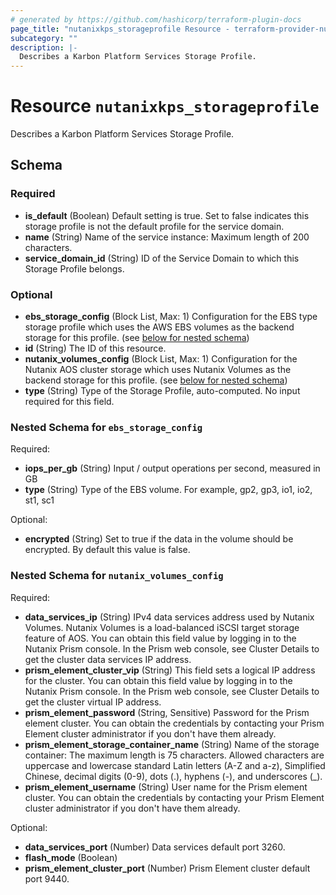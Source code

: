 ```yaml
---
# generated by https://github.com/hashicorp/terraform-plugin-docs
page_title: "nutanixkps_storageprofile Resource - terraform-provider-nutanixkps"
subcategory: ""
description: |-
  Describes a Karbon Platform Services Storage Profile.
---
```


# Resource `nutanixkps_storageprofile`

Describes a Karbon Platform Services Storage Profile.



<!-- schema generated by tfplugindocs -->
## Schema

### Required

- **is_default** (Boolean) Default setting is true.
				Set to false indicates this storage profile is not the default profile for the service domain.
- **name** (String) Name of the service instance: Maximum length of 200 characters.
- **service_domain_id** (String) ID of the Service Domain to which this Storage Profile belongs.

### Optional

- **ebs_storage_config** (Block List, Max: 1) Configuration for the EBS type storage profile which uses the AWS EBS volumes as the backend storage for this profile. (see [below for nested schema](#nestedblock--ebs_storage_config))
- **id** (String) The ID of this resource.
- **nutanix_volumes_config** (Block List, Max: 1) Configuration for the Nutanix AOS cluster storage which uses Nutanix Volumes as the backend storage for this profile. (see [below for nested schema](#nestedblock--nutanix_volumes_config))
- **type** (String) Type of the Storage Profile, auto-computed. No input required for this field.

<a id="nestedblock--ebs_storage_config"></a>
### Nested Schema for `ebs_storage_config`

Required:

- **iops_per_gb** (String) Input / output operations per second, measured in GB
- **type** (String) Type of the EBS volume. For example, gp2, gp3, io1, io2, st1, sc1

Optional:

- **encrypted** (String) Set to true if the data in the volume should be encrypted. By default this value is false.


<a id="nestedblock--nutanix_volumes_config"></a>
### Nested Schema for `nutanix_volumes_config`

Required:

- **data_services_ip** (String) IPv4 data services address used by Nutanix Volumes.
							Nutanix Volumes is a load-balanced iSCSI target storage feature of AOS.
							You can obtain this field value by logging in to the Nutanix Prism console.
							In the Prism web console, see Cluster Details to get the cluster data services IP address.
- **prism_element_cluster_vip** (String) This field sets a logical IP address for the cluster.
							You can obtain this field value by logging in to the Nutanix Prism console. 
							In the Prism web console, see Cluster Details to get the cluster virtual IP address.
- **prism_element_password** (String, Sensitive) Password for the Prism element cluster.
							You can obtain the credentials by contacting your Prism Element cluster administrator if you don't have them already.
- **prism_element_storage_container_name** (String) Name of the storage container: The maximum length is 75 characters.
							Allowed characters are uppercase and lowercase standard Latin letters (A-Z and a-z), Simplified Chinese, decimal digits (0-9), dots (.), hyphens (-), and underscores (_).
- **prism_element_username** (String) User name for the Prism element cluster.
							You can obtain the credentials by contacting your Prism Element cluster administrator if you don't have them already.

Optional:

- **data_services_port** (Number) Data services default port 3260.
- **flash_mode** (Boolean)
- **prism_element_cluster_port** (Number) Prism Element cluster default port 9440.


